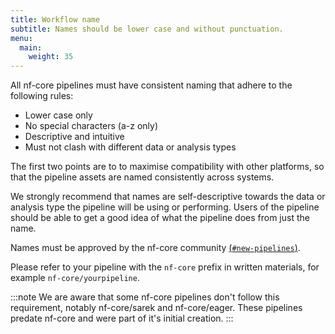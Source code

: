 ```yaml
---
title: Workflow name
subtitle: Names should be lower case and without punctuation.
menu:
  main:
    weight: 35
---
```


All nf-core pipelines must have consistent naming that adhere to the following rules:

- Lower case only
- No special characters (a-z only)
- Descriptive and intuitive
- Must not clash with different data or analysis types

The first two points are to to maximise compatibility with other platforms,
so that the pipeline assets are named consistently across systems.

We strongly recommend that names are self-descriptive towards the data or analysis type the pipeline will be using or performing.
Users of the pipeline should be able to get a good idea of what the pipeline does from just the name.

Names must be approved by the nf-core community [(`#new-pipelines`)](https://nfcore.slack.com/archives/CE6SDEDAA).

Please refer to your pipeline with the `nf-core` prefix in written materials, for example `nf-core/yourpipeline`.

:::note
We are aware that some nf-core pipelines don't follow this requirement, notably nf-core/sarek and nf-core/eager.
These pipelines predate nf-core and were part of it's initial creation.
:::
